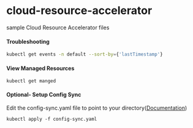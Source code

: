 # cloud-resource-accelerator
sample Cloud Resource Accelerator files
#### Troubleshooting
```sh
kubectl get events -n default --sort-by={'lastTimestamp'}
```

#### View Managed Resources
```
kubectl get manged

```

#### Optional- Setup Config Sync
Edit the config-sync.yaml file to point to your directory([Documentation](https://cloud.google.com/anthos-config-management/docs/how-to/config-controller-setup#configure-config-sync))

```
kubectl apply -f config-sync.yaml
```
